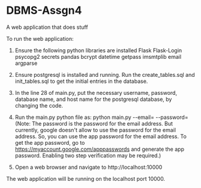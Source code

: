 # DBMS-Assgn4
A web application that does stuff

To run the web application:
1. Ensure the following python libraries are installed
	Flask
	Flask-Login
	psycopg2
	secrets
	pandas
	bcrypt
	datetime
	getpass
	imsmtplib
	email
	argparse

2. Ensure postgresql is installed and running. Run the create_tables.sql and init_tables.sql to get the initial entries in the database.

3. In the line 28 of main.py, put the necessary username, password, database name, and host name for the postgresql database, by changing the code.

4. Run the main.py python file as:
	python main.py --email=<email> --password=<password>
	(Note: The password is the password for the email address. But currently, google doesn't allow to use the password for the email address. So, you can use the app password for the email address. To get the app password, go to https://myaccount.google.com/apppasswords and generate the app password. Enabling two step verification may be required.)

5. Open a web browser and navigate to http://localhost:10000

The web application will be running on the localhost port 10000. 